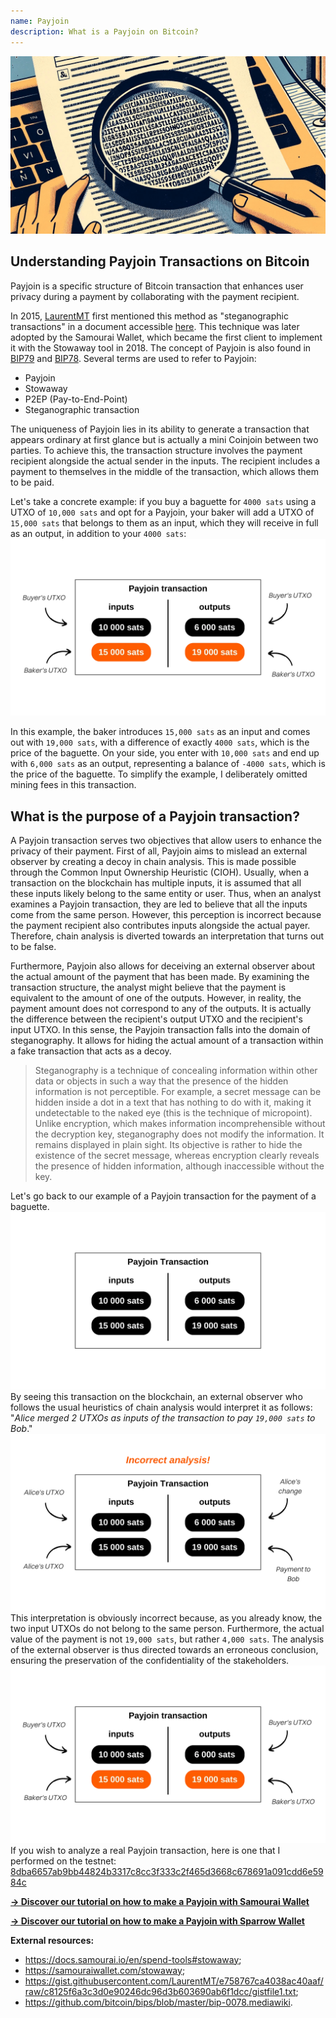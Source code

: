 ```yaml
---
name: Payjoin
description: What is a Payjoin on Bitcoin?
---
```

![Payjoin thumbnail - steganography](assets/cover.jpeg)

## Understanding Payjoin Transactions on Bitcoin

Payjoin is a specific structure of Bitcoin transaction that enhances user privacy during a payment by collaborating with the payment recipient.

In 2015, [LaurentMT](https://twitter.com/LaurentMT) first mentioned this method as "steganographic transactions" in a document accessible [here](https://gist.githubusercontent.com/LaurentMT/e758767ca4038ac40aaf/raw/c8125f6a3c3d0e90246dc96d3b603690ab6f1dcc/gistfile1.txt). This technique was later adopted by the Samourai Wallet, which became the first client to implement it with the Stowaway tool in 2018. The concept of Payjoin is also found in [BIP79](https://github.com/bitcoin/bips/blob/master/bip-0079.mediawiki) and [BIP78](https://github.com/bitcoin/bips/blob/master/bip-0078.mediawiki). Several terms are used to refer to Payjoin:
- Payjoin
- Stowaway
- P2EP (Pay-to-End-Point)
- Steganographic transaction

The uniqueness of Payjoin lies in its ability to generate a transaction that appears ordinary at first glance but is actually a mini Coinjoin between two parties. To achieve this, the transaction structure involves the payment recipient alongside the actual sender in the inputs. The recipient includes a payment to themselves in the middle of the transaction, which allows them to be paid.

Let's take a concrete example: if you buy a baguette for `4000 sats` using a UTXO of `10,000 sats` and opt for a Payjoin, your baker will add a UTXO of `15,000 sats` that belongs to them as an input, which they will receive in full as an output, in addition to your `4000 sats`:
![Payjoin transaction diagram](assets/en/1.webp)

In this example, the baker introduces `15,000 sats` as an input and comes out with `19,000 sats`, with a difference of exactly `4000 sats`, which is the price of the baguette. On your side, you enter with `10,000 sats` and end up with `6,000 sats` as an output, representing a balance of `-4000 sats`, which is the price of the baguette. To simplify the example, I deliberately omitted mining fees in this transaction.

## What is the purpose of a Payjoin transaction?

A Payjoin transaction serves two objectives that allow users to enhance the privacy of their payment.
First of all, Payjoin aims to mislead an external observer by creating a decoy in chain analysis. This is made possible through the Common Input Ownership Heuristic (CIOH). Usually, when a transaction on the blockchain has multiple inputs, it is assumed that all these inputs likely belong to the same entity or user. Thus, when an analyst examines a Payjoin transaction, they are led to believe that all the inputs come from the same person. However, this perception is incorrect because the payment recipient also contributes inputs alongside the actual payer. Therefore, chain analysis is diverted towards an interpretation that turns out to be false.

Furthermore, Payjoin also allows for deceiving an external observer about the actual amount of the payment that has been made. By examining the transaction structure, the analyst might believe that the payment is equivalent to the amount of one of the outputs. However, in reality, the payment amount does not correspond to any of the outputs. It is actually the difference between the recipient's output UTXO and the recipient's input UTXO. In this sense, the Payjoin transaction falls into the domain of steganography. It allows for hiding the actual amount of a transaction within a fake transaction that acts as a decoy.

> Steganography is a technique of concealing information within other data or objects in such a way that the presence of the hidden information is not perceptible. For example, a secret message can be hidden inside a dot in a text that has nothing to do with it, making it undetectable to the naked eye (this is the technique of micropoint). Unlike encryption, which makes information incomprehensible without the decryption key, steganography does not modify the information. It remains displayed in plain sight. Its objective is rather to hide the existence of the secret message, whereas encryption clearly reveals the presence of hidden information, although inaccessible without the key.

Let's go back to our example of a Payjoin transaction for the payment of a baguette.
![Payjoin transaction schema from the outside](assets/en/2.webp)
By seeing this transaction on the blockchain, an external observer who follows the usual heuristics of chain analysis would interpret it as follows: "*Alice merged 2 UTXOs as inputs of the transaction to pay `19,000 sats` to Bob*."
![Incorrect interpretation of Payjoin transaction from the outside](assets/en/3.webp)
This interpretation is obviously incorrect because, as you already know, the two input UTXOs do not belong to the same person. Furthermore, the actual value of the payment is not `19,000 sats`, but rather `4,000 sats`. The analysis of the external observer is thus directed towards an erroneous conclusion, ensuring the preservation of the confidentiality of the stakeholders.![payjoin transaction diagram](assets/en/1.webp)
If you wish to analyze a real Payjoin transaction, here is one that I performed on the testnet: [8dba6657ab9bb44824b3317c8cc3f333c2f465d3668c678691a091cdd6e5984c](https://mempool.space/fr/testnet/tx/8dba6657ab9bb44824b3317c8cc3f333c2f465d3668c678691a091cdd6e5984c)

[**-> Discover our tutorial on how to make a Payjoin with Samourai Wallet**](https://planb.network/tutorials/privacy/payjoin-samourai-wallet)  

[**-> Discover our tutorial on how to make a Payjoin with Sparrow Wallet**](https://planb.network/tutorials/privacy/payjoin-sparrow-wallet)


**External resources:**
- https://docs.samourai.io/en/spend-tools#stowaway;
- https://samouraiwallet.com/stowaway;
- https://gist.githubusercontent.com/LaurentMT/e758767ca4038ac40aaf/raw/c8125f6a3c3d0e90246dc96d3b603690ab6f1dcc/gistfile1.txt;
- https://github.com/bitcoin/bips/blob/master/bip-0078.mediawiki.
